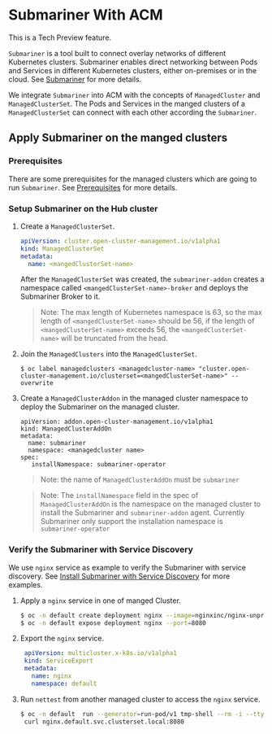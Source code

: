 # Submariner With ACM

This is a Tech Preview feature.

`Submariner` is a tool built to connect overlay networks of different Kubernetes clusters. 
Submariner enables direct networking between Pods and Services in different Kubernetes clusters, either on-premises or in the cloud. 
See [Submariner](https://submariner.io/) for more details.

We integrate `Submariner` into ACM with the concepts of `ManagedCluster` and `ManagedClusterSet`. 
The Pods and Services in the manged clusters of a `ManagedClusterSet` can connect with each other according the `Submariner`.

## Apply Submariner on the manged clusters 

### Prerequisites

There are some prerequisites for the managed clusters which are going to run `Submariner`. See [Prerequisites](prerequisites.md) for more details.

### Setup Submariner on the Hub cluster

1. Create a `ManagedClusterSet`.

   ```yaml
   apiVersion: cluster.open-cluster-management.io/v1alpha1
   kind: ManagedClusterSet
   metadata:
     name: <mangedClusterSet-name>
   ```

   After the `ManagedClusterSet` was created, the `submariner-addon` creates a namespace called `<mangedClusterSet-name>-broker`
   and deploys the Submariner Broker to it.

   > Note: The max length of Kubernetes namespace is 63, so the max length of `<mangedClusterSet-name>` should be 56, if the
   > length of `<mangedClusterSet-name>` exceeds 56, the `<mangedClusterSet-name>` will be truncated from the head.

2. Join the `ManagedClusters` into the `ManagedClusterSet`.

   ```
   $ oc label managedclusters <managedcluster-name> "cluster.open-cluster-management.io/clusterset=<mangedClusterSet-name>" --overwrite
   ```

3. Create a `ManagedClusterAddon` in the managed cluster namespace to deploy the Submariner on the managed cluster.

   ```
   apiVersion: addon.open-cluster-management.io/v1alpha1
   kind: ManagedClusterAddOn
   metadata:
     name: submariner
     namespace: <managedcluster name>
   spec:
      installNamespace: submariner-operator
   ```

   > Note: the name of `ManagedClusterAddOn` must be `submariner`

   > Note: The `installNamespace` field in the spec of `ManagedClusterAddOn` is the namespace on the managed cluster to install the
   Submariner and `submariner-addon` agent. Currently Submariner only support the installation namespace is `submariner-operator`

### Verify the Submariner with Service Discovery

We use `nginx` service as example to verify the Submariner with service discovery.
See [Install Submariner with Service Discovery](https://submariner.io/getting-started/quickstart/openshift/aws/#install-submariner-with-service-discovery) for more examples.

1. Apply a `nginx` service in one of manged Cluster. 

   ```bash
   $ oc -n default create deployment nginx --image=nginxinc/nginx-unprivileged:stable-alpine
   $ oc -n default expose deployment nginx --port=8080
   ```
   
2. Export the `nginx` service.
   
   ```yaml
    apiVersion: multicluster.x-k8s.io/v1alpha1
    kind: ServiceExport
    metadata:
      name: nginx
      namespace: default
   ```

3. Run `nettest` from another managed cluster to access the `nginx` service.

   ```bash
   $ oc -n default  run --generator=run-pod/v1 tmp-shell --rm -i --tty --image quay.io/submariner/nettest -- /bin/bash
    curl nginx.default.svc.clusterset.local:8080
   ```
